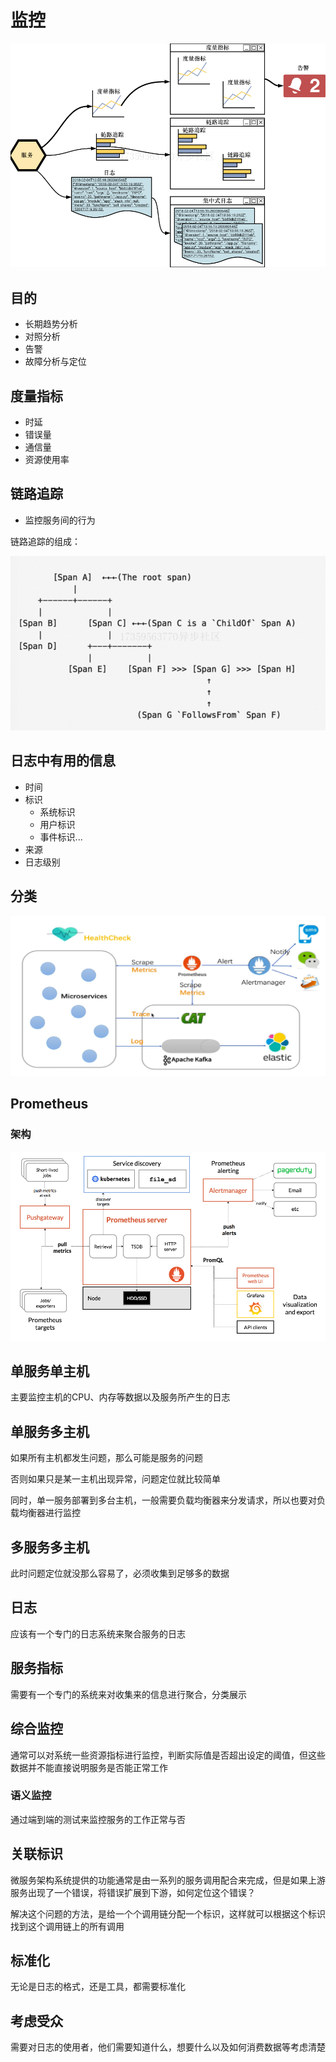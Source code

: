 # 监控

![批注 2020-06-21 084850](/assets/批注%202020-06-21%20084850.png)

## 目的

- 长期趋势分析
- 对照分析
- 告警
- 故障分析与定位

## 度量指标

- 时延
- 错误量
- 通信量
- 资源使用率

## 链路追踪

- 监控服务间的行为

链路追踪的组成：

![批注 2020-06-21 091223](/assets/批注%202020-06-21%20091223.png)

## 日志中有用的信息

- 时间
- 标识
  - 系统标识
  - 用户标识
  - 事件标识...
- 来源
- 日志级别

## 分类

![批注 2020-04-13 160526](/assets/批注%202020-04-13%20160526.png)

## Prometheus

### 架构

![批注 2020-04-22 150857](/assets/批注%202020-04-22%20150857.png)

## 单服务单主机

主要监控主机的CPU、内存等数据以及服务所产生的日志

## 单服务多主机

如果所有主机都发生问题，那么可能是服务的问题

否则如果只是某一主机出现异常，问题定位就比较简单

同时，单一服务部署到多台主机，一般需要负载均衡器来分发请求，所以也要对负载均衡器进行监控

## 多服务多主机

此时问题定位就没那么容易了，必须收集到足够多的数据

## 日志

应该有一个专门的日志系统来聚合服务的日志

## 服务指标

需要有一个专门的系统来对收集来的信息进行聚合，分类展示

## 综合监控

通常可以对系统一些资源指标进行监控，判断实际值是否超出设定的阈值，但这些数据并不能直接说明服务是否能正常工作

### 语义监控

通过端到端的测试来监控服务的工作正常与否

## 关联标识

微服务架构系统提供的功能通常是由一系列的服务调用配合来完成，但是如果上游服务出现了一个错误，将错误扩展到下游，如何定位这个错误？

解决这个问题的方法，是给一个个调用链分配一个标识，这样就可以根据这个标识找到这个调用链上的所有调用

## 标准化

无论是日志的格式，还是工具，都需要标准化

## 考虑受众

需要对日志的使用者，他们需要知道什么，想要什么以及如何消费数据等考虑清楚

